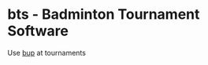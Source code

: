 bts - Badminton Tournament Software
==========

Use [bup](https://github.com/phihag/bup/) at tournaments
